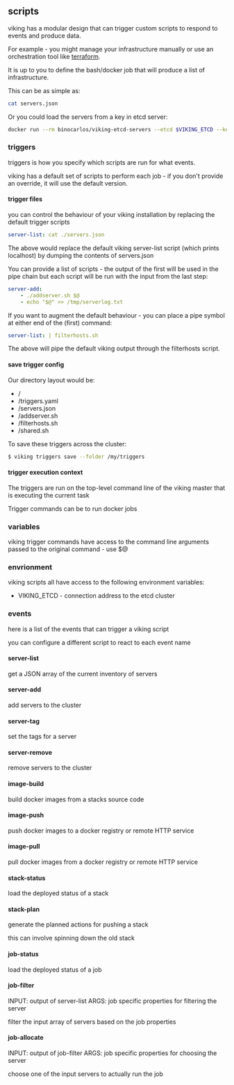## scripts

viking has a modular design that can trigger custom scripts to respond to events and produce data.

For example - you might manage your infrastructure manually or use an orchestration tool like [terraform](http://http://www.terraform.io/).

It is up to you to define the bash/docker job that will produce a list of infrastructure.

This can be as simple as:

```bash
cat servers.json
```

Or you could load the servers from a key in etcd server:

```bash
docker run --rm binocarlos/viking-etcd-servers --etcd $VIKING_ETCD --key /servers
```

### triggers

triggers is how you specify which scripts are run for what events.

viking has a default set of scripts to perform each job - if you don't provide an override, it will use the default version.

#### trigger files
you can control the behaviour of your viking installation by replacing the default trigger scripts

```yaml
server-list: cat ./servers.json
```

The above would replace the default viking server-list script (which prints localhost) by dumping the contents of servers.json

You can provide a list of scripts - the output of the first will be used in the pipe chain but each script will be run with the input from the last step:

```yaml
server-add:
	- ./addserver.sh $@
	- echo "$@" >> /tmp/serverlog.txt
```

If you want to augment the default behaviour - you can place a pipe symbol at either end of the (first) command:

```yaml
server-list: | filterhosts.sh
```

The above will pipe the default viking output through the filterhosts script.

#### save trigger config

Our directory layout would be:

 * /
 * /triggers.yaml
 * /servers.json
 * /addserver.sh
 * /filterhosts.sh
 * /shared.sh

To save these triggers across the cluster:

```bash
$ viking triggers save --folder /my/triggers
```

#### trigger execution context

The triggers are run on the top-level command line of the viking master that is executing the current task

Trigger commands can be to run docker jobs

### variables

viking trigger commands have access to the command line arguments passed to the original command - use $@

### envrionment

viking scripts all have access to the following environment variables:

 * VIKING_ETCD - connection address to the etcd cluster

### events

here is a list of the events that can trigger a viking script

you can configure a different script to react to each event name

#### server-list

get a JSON array of the current inventory of servers

#### server-add

add servers to the cluster

#### server-tag

set the tags for a server

#### server-remove

remove servers to the cluster

#### image-build

build docker images from a stacks source code

#### image-push

push docker images to a docker registry or remote HTTP service

#### image-pull

pull docker images from a docker registry or remote HTTP service

#### stack-status

load the deployed status of a stack

#### stack-plan

generate the planned actions for pushing a stack

this can involve spinning down the old stack

#### job-status

load the deployed status of a job

#### job-filter

INPUT: output of server-list
ARGS: job specific properties for filtering the server

filter the input array of servers based on the job properties

#### job-allocate

INPUT: output of job-filter
ARGS: job specific properties for choosing the server

choose one of the input servers to actually run the job
